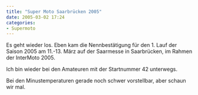 ```yaml
---
title: "Super Moto Saarbrücken 2005"
date: 2005-03-02 17:24
categories: 
- Supermoto
---
```

Es geht wieder los. Eben kam die Nennbestätigung für den 1. Lauf der Saison 2005 am 11.-13. März auf der Saarmesse in Saarbrücken, im Rahmen der InterMoto 2005.
 
Ich bin wieder bei den Amateuren mit der Startnummer 42 unterwegs.
 
Bei den Minustemperaturen gerade noch schwer vorstellbar, aber schaun wir mal.
